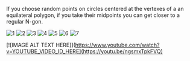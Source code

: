 If you choose random points on circles centered at the vertexes of a an equilateral polygon, if you take their midpoints you can get closer to a regular N-gon.

![1](https://github.com/user-attachments/assets/4225a4a9-6d7d-48b6-b9b7-936e45d7dfdc)
![2](https://github.com/user-attachments/assets/b03b2ace-b243-4bce-85b2-a8a6d682ade3)
![3](https://github.com/user-attachments/assets/f45a3cc2-f680-44d5-a7e2-c4eab239da0b)
![4](https://github.com/user-attachments/assets/3dfb57fa-06f7-4275-a99d-860968b85d92)
![5](https://github.com/user-attachments/assets/6e5acc24-0bcf-4976-b815-3d4d1aadc013)
![6](https://github.com/user-attachments/assets/042f2fc4-2680-490a-98ec-1801a545e200)
![7](https://github.com/user-attachments/assets/cdd12a8c-08d2-4633-b53d-71a2228c0493)

[![IMAGE ALT TEXT HERE]](https://www.youtube.com/watch?v=YOUTUBE_VIDEO_ID_HERE](https://youtu.be/ngsmxTpkFVQ)
